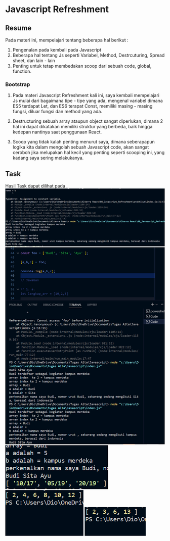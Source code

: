 # Javascript Refreshment

## Resume
Pada materi ini, mempelajari tentang beberapa hal berikut :
1. Pengenalan pada kembali pada Javascript
2. Beberapa hal tentang Js seperti Variabel, Method, Destrcuturing, Spread sheet, dan lain - lain
3. Penting untuk tetap membedakan scoop dari sebuah code, global, function.

### Bootstrap
1. Pada materi Javascript Refreshment kali ini, saya kembali mempelajari Js mulai dari bagaimana tipe - tipe yang ada, mengenal variabel dimana ES5 terdapat Let, dan ES6 terapat Const, memiliki masing - masing fungsi, diluar fungsi dan method yang ada.

2. Destructuring sebuah array ataupun object sangat diperlukan, dimana 2 hal ini dapat dikatakan memiliki struktur yang berbeda, baik hingga kedepan nantinya saat penggunaan React.

3. Scoop yang tidak kalah penting menurut saya, dimana seberapapun logika kita dalam mengolah sebuah Javascript code, akan sangat ceroboh jika melupakan hal kecil yang penting seperti scooping ini, yang kadang saya sering melakukanya.


## Task 

Hasil Task dapat dilihat pada .
![Screenshot](./screenshot/1_Screenshot.png)
![Screenshot](./screenshot/3_Screenshot.png)
![Screenshot](./screenshot/4_Screenshot.png)
![Screenshot](./screenshot/5_Screenshot.png)
![Screenshot](./screenshot/6_Screenshot.png)
